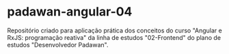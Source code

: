 # padawan-angular-04
Repositório criado para aplicação prática dos conceitos do curso "Angular e RxJS: programação reativa" da linha de estudos "02-Frontend" do plano de estudos "Desenvolvedor Padawan".
